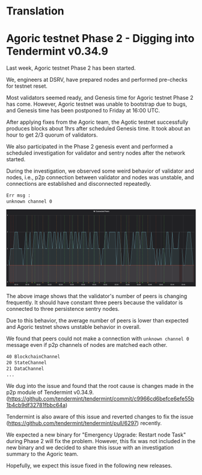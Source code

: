 # Translation

# Agoric testnet Phase 2 - Digging into Tendermint v0.34.9

Last week, Agoric testnet Phase 2 has been started.

We, engineers at DSRV, have prepared nodes and performed pre-checks for testnet reset.

Most validators seemed ready, and Genesis time for Agoric testnet Phase 2 has come. However, Agoric testnet was unable to bootstrap due to bugs, and Genesis time has been postponed to Friday at 16:00 UTC.

After applying fixes from the Agoric team, the Agotic testnet successfully produces blocks about 1hrs after scheduled Genesis time. It took about an hour to get 2/3 quorum of validators.

We also participated in the Phase 2 genesis event and performed a scheduled investigation for validator and sentry nodes after the network started.

During the investigation, we observed some weird behavior of validator and nodes, i.e., p2p connection between validator and nodes was unstable, and connections are established and disconnected repeatedly.

```
Err msg : 
unknown channel 0
```

![image](https://raw.githubusercontent.com/dsrvlabs/agoric/main/images/Agoric-Phase2-Tendermint-issue.png)

The above image shows that the validator's number of peers is changing frequently. It should have constant three peers because the validator is connected to three persistence sentry nodes.

Due to this behavior, the average number of peers is lower than expected and Agoric testnet shows unstable behavior in overall.

We found that peers could not make a connection with `unknown channel 0` message even if p2p channels of nodes are matched each other.

```
40 BlockchainChannel
20 StateChannel
21 DataChannel
...
```

We dug into the issue and found that the root cause is changes made in the p2p module of Tendermint v0.34.9.
(https://github.com/tendermint/tendermint/commit/c9966cd6befce6efe55b1b4cb9df32781fbbc64a)

Tendermint is also aware of this issue and reverted changes to fix the issue (https://github.com/tendermint/tendermint/pull/6297) recently.

We expected a new binary for "Emergency Upgrade: Restart node Task" during Phase 2 will fix the problem.
However, this fix was not included in the new binary and we decided to share this issue with an investigation summary to the Agoric team.

Hopefully, we expect this issue fixed in the following new releases.

